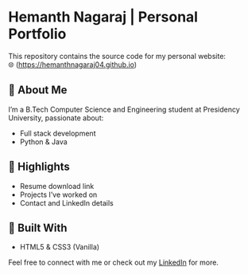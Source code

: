 # Hemanth Nagaraj | Personal Portfolio

This repository contains the source code for my personal website:  
🌐 (https://hemanthnagaraj04.github.io)

## 🚀 About Me
I’m a B.Tech Computer Science and Engineering student at Presidency University, passionate about:
- Full stack development
- Python & Java

## 📄 Highlights
- Resume download link  
- Projects I’ve worked on  
- Contact and LinkedIn details

## 🔧 Built With
- HTML5 & CSS3 (Vanilla)

Feel free to connect with me or check out my [LinkedIn](www.linkedin.com/in/hemanth-nagaraj04) for more.
